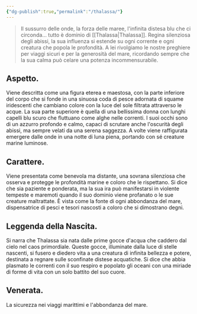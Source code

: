 ```yaml
---
{"dg-publish":true,"permalink":"/thalassa/"}
---
```



> Il sussurro delle onde, la forza delle maree, l'infinita distesa blu che ci circonda... tutto è dominio di [[Thalassa\|Thalassa]]. Regina silenziosa degli abissi, la sua influenza si estende su ogni corrente e ogni creatura che popola le profondità. A lei rivolgiamo le nostre preghiere per viaggi sicuri e per la generosità del mare, ricordando sempre che la sua calma può celare una potenza incommensurabile.

## Aspetto.

Viene descritta come una figura eterea e maestosa, con la parte inferiore del corpo che si fonde in una sinuosa coda di pesce adornata di squame iridescenti che cambiano colore con la luce del sole filtrata attraverso le acque. La sua parte superiore è quella di una bellissima donna con lunghi capelli blu scuro che fluttuano come alghe nelle correnti. I suoi occhi sono di un azzurro profondo e calmo, capaci di scrutare anche l'oscurità degli abissi, ma sempre velati da una serena saggezza. A volte viene raffigurata emergere dalle onde in una notte di luna piena, portando con sé creature marine luminose.

## Carattere.

Viene presentata come benevola ma distante, una sovrana silenziosa che osserva e protegge le profondità marine e coloro che le rispettano. Si dice che sia paziente e ponderata, ma la sua ira può manifestarsi in violente tempeste e maremoti quando il suo dominio viene profanato o le sue creature maltrattate. È vista come la fonte di ogni abbondanza del mare, dispensatrice di pesci e tesori nascosti a coloro che si dimostrano degni.

## Leggenda della Nascita.

Si narra che Thalassa sia nata dalle prime gocce d'acqua che caddero dal cielo nel caos primordiale. Queste gocce, illuminate dalla luce di stelle nascenti, si fusero e diedero vita a una creatura di infinita bellezza e potere, destinata a regnare sulle sconfinate distese acquatiche. Si dice che abbia plasmato le correnti con il suo respiro e popolato gli oceani con una miriade di forme di vita con un solo battito del suo cuore.

## Venerata.

La sicurezza nei viaggi marittimi e l'abbondanza del mare.